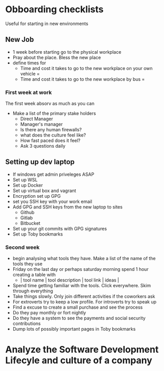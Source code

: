 # Obboarding checklists
Useful for starting in new environments

## New Job
- 1 week before starting go to the physical workplace
- Pray about the place. Bless the new place
- define times for
  - Time and cost it takes to go to the new workplace on your own vehicle = 
  - Time and cost it takes to go to the new workplace by bus = 

### First week at work
The first week absorv as much as you can
- Make a list of the primary stake holders
  - Direct Manager
  - Manager's manager
  - Is there any human firewalls?
  - what does the culture feel like?
  - How fast paced does it feel?
  - Ask 3 questions daily

## Setting up dev laptop
- If windows get admin priveleges ASAP
- Set up WSL
- Set up Docker
- Set up virtual box and vagrant
- Encryption set up GPG
- set you SSH key with your work email
- Add GPG and SSH keys from the new laptop to sites
  - Github
  - Gitlab
  - Bitbucket
- Set up your git commits with GPG signatures
- Set up Toby bookmarks

### Second week
- begin analysing what tools they have. Make a list of the name of the tools they use
- Friday on the last day or perhaps saturday morning spend 1 hour creating a table with
  - | tool name | tool description | tool link | ideas |
- Spend time getting familiar with the tools. Click everywhere. Skim through everything
- Take things slowly. Only join different activities if the coworkers ask
- For extroverts try to keep a low profile. For introverts try to speak up
- Find a excuse to create a small purchase and see the process
- Do they pay monthly or fort nightly
- Do they have a system to see the payments and social security contributions
- Dump lots of possibly important pages in Toby bookmarks

# Analyze the Software Development Lifecyle and culture of a company

